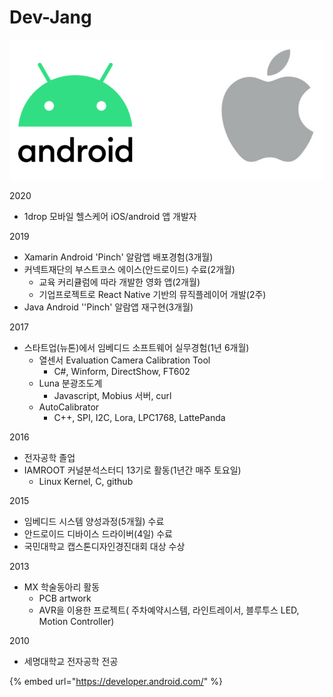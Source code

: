 # Dev-Jang

![](.gitbook/assets/image%20%2818%29.png)

2020

* 1drop 모바일 헬스케어 iOS/android 앱 개발자 

2019 

* Xamarin Android 'Pinch' 알람앱 배포경험\(3개월\)
* 커넥트재단의 부스트코스 에이스\(안드로이드\) 수료\(2개월\) 
  * 교육 커리큘럼에 따라 개발한 영화 앱\(2개월\)
  * 기업프로젝트로 React Native 기반의 뮤직플레이어 개발\(2주\)
* Java Android ''Pinch' 알람앱 재구현\(3개월\)

2017

* 스타트업\(뉴톤\)에서 임베디드 소프트웨어 실무경험\(1년 6개월\)
  * 열센서 Evaluation Camera Calibration Tool
    * C\#, Winform, DirectShow, FT602
  * Luna 분광조도계
    * Javascript, Mobius 서버, curl
  * AutoCalibrator
    * C++, SPI, I2C, Lora, LPC1768, LattePanda

2016

* 전자공학 졸업
* IAMROOT 커널분석스터디 13기로 활동\(1년간 매주 토요일\)
  * Linux Kernel, C, github 

2015

* 임베디드 시스템 양성과정\(5개월\) 수료
* 안드로이드 디바이스 드라이버\(4일\) 수료
* 국민대학교 캡스톤디자인경진대회 대상 수상

2013

* MX 학술동아리 활동
  * PCB artwork
  * AVR을 이용한 프로젝트\( 주차예약시스템, 라인트레이서, 블루투스 LED, Motion Controller\)

2010

* 세명대학교 전자공학 전공



{% embed url="https://developer.android.com/" %}




